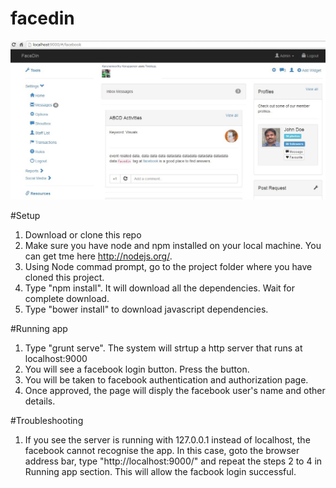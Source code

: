 facedin
=======

![Front Page](/screenshots/facedin.jpg)

#Setup
  1. Download or clone this repo
  2. Make sure you have node and npm installed on your local machine. You can get tme here http://nodejs.org/.
  3. Using Node commad prompt, go to the project folder where you have cloned this project.
  4. Type "npm install". It will download all the dependencies. Wait for complete download.
  5. Type "bower install" to download javascript dependencies.

#Running app  
  1. Type "grunt serve". The system will strtup a http server that runs at localhost:9000
  2. You will see a facebook login button. Press the button.
  3. You will be taken to facebook authentication and authorization page.
  4. Once approved, the page will disply the facebook user's name and other details.
  
#Troubleshooting 
  1. If you see the server is running with 127.0.0.1 instead of localhost, the facebook cannot recognise the app. In this case, goto the browser address bar, type "http://localhost:9000/" and repeat the steps 2 to 4 in Running app section. This will allow the facbook login successful.
  
  
